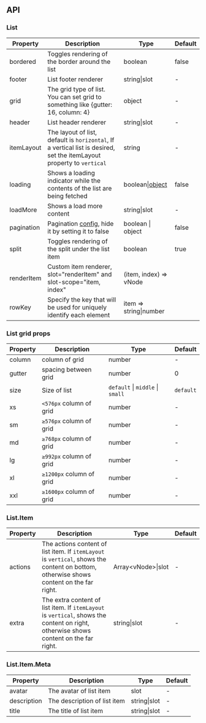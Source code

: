 
## API

### List

| Property | Description | Type | Default |
| -------- | ----------- | ---- | ------- |
| bordered | Toggles rendering of the border around the list | boolean | false |
| footer | List footer renderer | string\|slot | - |
| grid | The grid type of list. You can set grid to something like {gutter: 16, column: 4} | object | - |
| header | List header renderer | string\|slot | - |
| itemLayout | The layout of list, default is `horizontal`, If a vertical list is desired, set the itemLayout property to `vertical` | string | - |
| loading | Shows a loading indicator while the contents of the list are being fetched | boolean\|[object](https://vuecomponent.github.io/ant-design-vue/components/spin/#API) | false |
| loadMore | Shows a load more content | string\|slot | - |
| pagination | Pagination [config](https://vuecomponent.github.io/ant-design-vue/components/pagination/#API), hide it by setting it to false | boolean \| object | false |
| split | Toggles rendering of the split under the list item | boolean | true |
| renderItem | Custom item renderer, slot="renderItem" and slot-scope="item, index"  | (item, index) => vNode |  | - |
| rowKey | Specify the key that will be used for uniquely identify each element  | item => string\|number |  |

### List grid props

| Property | Description | Type | Default |
| -------- | ----------- | ---- | ------- |
| column | column of grid | number | - |
| gutter | spacing between grid | number | 0 |
| size | Size of list | `default` \| `middle` \| `small` | `default` |
| xs | `<576px` column of grid | number | - |
| sm | `≥576px` column of grid | number | - |
| md | `≥768px` column of grid | number | - |
| lg | `≥992px` column of grid | number | - |
| xl | `≥1200px` column of grid | number | - |
| xxl | `≥1600px` column of grid | number | - |

### List.Item

| Property | Description | Type | Default |
| -------- | ----------- | ---- | ------- |
| actions | The actions content of list item. If `itemLayout` is `vertical`, shows the content on bottom, otherwise shows content on the far right. | Array\<vNode>\|slot | - |
| extra | The extra content of list item. If `itemLayout` is `vertical`, shows the content on right, otherwise shows content on the far right. | string\|slot | - |

### List.Item.Meta

| Property | Description | Type | Default |
| -------- | ----------- | ---- | ------- |
| avatar | The avatar of list item | slot | - |
| description | The description of list item | string\|slot | - |
| title | The title of list item | string\|slot | - |
